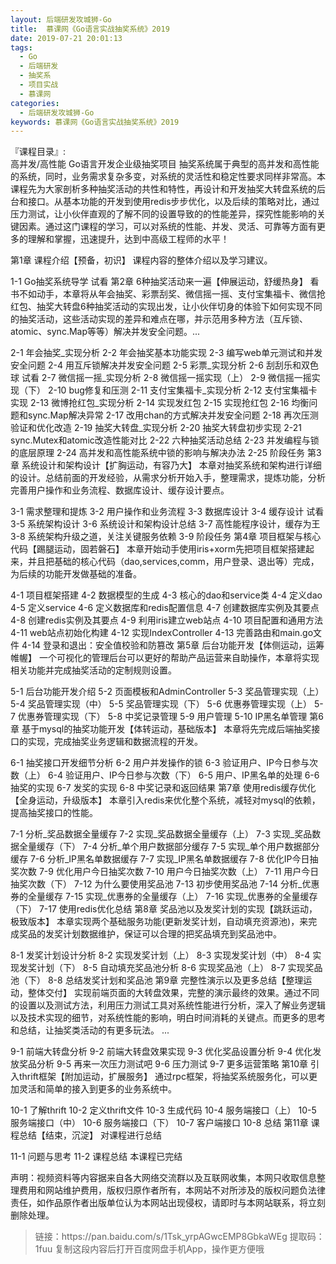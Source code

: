 ```yaml
---
layout: 后端研发攻城狮-Go
title:  慕课网《Go语言实战抽奖系统》2019
date: 2019-07-21 20:01:13
tags:
  - Go
  - 后端研发
  - 抽奖系
  - 项目实战
  - 慕课网
categories:
  - 后端研发攻城狮-Go
keywords: 慕课网《Go语言实战抽奖系统》2019
---
```

『课程目录』:  
高并发/高性能 Go语言开发企业级抽奖项目
抽奖系统属于典型的高并发和高性能的系统，同时，业务需求复杂多变，对系统的灵活性和稳定性要求同样非常高。本课程先为大家剖析多种抽奖活动的共性和特性，再设计和开发抽奖大转盘系统的后台和接口。从基本功能的开发到使用redis步步优化，以及后续的策略对比，通过压力测试，让小伙伴直观的了解不同的设置导致的的性能差异，探究性能影响的关键因素。通过这门课程的学习，可以对系统的性能、并发、灵活、可靠等方面有更多的理解和掌握，迅速提升，达到中高级工程师的水平！

<!-- more --> 
第1章 课程介绍【预备，初识】
课程内容的整体介绍以及学习建议。

 1-1 Go抽奖系统导学 试看
第2章 6种抽奖活动来一遍【伸展运动，舒缓热身】
看书不如动手，本章将从年会抽奖、彩票刮奖、微信摇一摇、支付宝集福卡、微信抢红包、抽奖大转盘6种抽奖活动的实现出发，让小伙伴切身的体验下如何实现不同的抽奖活动，这些活动实现的差异和难点在哪，并示范用多种方法（互斥锁、atomic、sync.Map等等）解决并发安全问题。...

 2-1 年会抽奖_实现分析
 2-2 年会抽奖基本功能实现
 2-3 编写web单元测试和并发安全问题
 2-4 用互斥锁解决并发安全问题
 2-5 彩票_实现分析
 2-6 刮刮乐和双色球 试看
 2-7 微信摇一摇_实现分析
 2-8 微信摇一摇实现（上）
 2-9 微信摇一摇实现（下）
 2-10 bug修复和压测
 2-11 支付宝集福卡_实现分析
 2-12 支付宝集福卡实现
 2-13 微博抢红包_实现分析
 2-14 实现发红包
 2-15 实现抢红包
 2-16 均衡问题和sync.Map解决异常
 2-17 改用chan的方式解决并发安全问题
 2-18 再次压测验证和优化改造
 2-19 抽奖大转盘_实现分析
 2-20 抽奖大转盘初步实现
 2-21 sync.Mutex和atomic改造性能对比
 2-22 六种抽奖活动总结
 2-23 并发编程与锁的底层原理
 2-24 高并发和高性能系统中锁的影响与解决办法
 2-25 阶段任务
第3章 系统设计和架构设计【扩胸运动，有容乃大】
本章对抽奖系统和架构进行详细的设计。总结前面的开发经验，从需求分析开始入手，整理需求，提炼功能，分析完善用户操作和业务流程、数据库设计、缓存设计要点。

 3-1 需求整理和提炼
 3-2 用户操作和业务流程
 3-3 数据库设计
 3-4 缓存设计 试看
 3-5 系统架构设计
 3-6 系统设计和架构设计总结
 3-7 高性能程序设计，缓存为王
 3-8 系统架构升级之道，关注关键服务依赖
 3-9 阶段任务
第4章 项目框架与核心代码【踢腿运动，固若磐石】
本章开始动手使用iris+xorm先把项目框架搭建起来，并且把基础的核心代码（dao,services,comm，用户登录、退出等）完成，为后续的功能开发做基础的准备。

 4-1 项目框架搭建
 4-2 数据模型的生成
 4-3 核心的dao和service类
 4-4 定义dao
 4-5 定义service
 4-6 定义数据库和redis配置信息
 4-7 创建数据库实例及其要点
 4-8 创建redis实例及其要点
 4-9 利用iris建立web站点
 4-10 项目配置和通用方法
 4-11 web站点初始化构建
 4-12 实现IndexController
 4-13 完善路由和main.go文件
 4-14 登录和退出：安全值校验和防篡改
第5章 后台功能开发【体侧运动，运筹帷幄】
一个可视化的管理后台可以更好的帮助产品运营来自助操作，本章将实现相关功能并完成抽奖活动的定制规则设置。

 5-1 后台功能开发介绍
 5-2 页面模板和AdminController
 5-3 奖品管理实现（上）
 5-4 奖品管理实现（中）
 5-5 奖品管理实现（下）
 5-6 优惠券管理实现（上）
 5-7 优惠券管理实现（下）
 5-8 中奖记录管理
 5-9 用户管理
 5-10 IP黑名单管理
第6章 基于mysql的抽奖功能开发【体转运动，基础版本】
本章将先完成后端抽奖接口的实现，完成抽奖业务逻辑和数据流程的开发。

 6-1 抽奖接口开发细节分析
 6-2 用户并发操作的锁
 6-3 验证用户、IP今日参与次数（上）
 6-4 验证用户、IP今日参与次数（下）
 6-5 用户、IP黑名单的处理
 6-6 抽奖的实现
 6-7 发奖的实现
 6-8 中奖记录和返回结果
第7章 使用redis缓存优化【全身运动，升级版本】
本章引入redis来优化整个系统，减轻对mysql的依赖，提高抽奖接口的性能。

 7-1 分析_奖品数据全量缓存
 7-2 实现_奖品数据全量缓存（上）
 7-3 实现_奖品数据全量缓存（下）
 7-4 分析_单个用户数据部分缓存
 7-5 实现_单个用户数据部分缓存
 7-6 分析_IP黑名单数据缓存
 7-7 实现_IP黑名单数据缓存
 7-8 优化IP今日抽奖次数
 7-9 优化用户今日抽奖次数
 7-10 用户今日抽奖次数（上）
 7-11 用户今日抽奖次数（下）
 7-12 为什么要使用奖品池
 7-13 初步使用奖品池
 7-14 分析_优惠券的全量缓存
 7-15 实现_优惠券的全量缓存（上）
 7-16 实现_优惠券的全量缓存（下）
 7-17 使用redis优化总结
第8章 奖品池以及发奖计划的实现【跳跃运动，极致版本】
本章实现两个基础服务功能(更新发奖计划，自动填充资源池)，来完成奖品的发奖计划数据维护，保证可以合理的把奖品填充到奖品池中。

 8-1 发奖计划设计分析
 8-2 实现发奖计划（上）
 8-3 实现发奖计划（中）
 8-4 实现发奖计划（下）
 8-5 自动填充奖品池分析
 8-6 实现奖品池（上）
 8-7 实现奖品池（下）
 8-8 总结发奖计划和奖品池
第9章 完整性演示以及更多总结【整理运动，整体交付】
实现前端页面的大转盘效果，完整的演示最终的效果。通过不同的设置以及测试方法，利用压力测试工具对系统性能进行分析，深入了解业务逻辑以及技术实现的细节，对系统性能的影响，明白时间消耗的关键点。而更多的思考和总结，让抽奖类活动的有更多玩法。 ...

 9-1 前端大转盘分析
 9-2 前端大转盘效果实现
 9-3 优化奖品设置分析
 9-4 优化发放奖品分析
 9-5 再来一次压力测试吧
 9-6 压力测试
 9-7 更多运营策略
第10章 引入thrift框架【附加运动，扩展服务】
通过rpc框架，将抽奖系统服务化，可以更加灵活和简单的接入到更多的业务系统中。

 10-1 了解thrift
 10-2 定义thrift文件
 10-3 生成代码
 10-4 服务端接口（上）
 10-5 服务端接口（中）
 10-6 服务端接口（下）
 10-7 客户端接口
 10-8 总结
第11章 课程总结【结束，沉淀】
对课程进行总结

 11-1 问题与思考
 11-2 课程总结
本课程已完结

<div class="post-copyright">
    <div class="post-copyright__author">
      <span class="post-copyright-meta">声明：视频资料等内容据来自各大网络交流群以及互联网收集，本网只收取信息整理费用和网站维护费用，版权归原作者所有，本网站不对所涉及的版权问题负法律责任，如作品原作者出版单位认为本网站出现侵权，请即时与本网站联系，将立刻删除处理。 </span>
    </div>
</div>

<blockquote class="blockquote-center">
链接：https://pan.baidu.com/s/1Tsk_yrpAGwcEMP8GbkaWEg 
提取码：1fuu 
复制这段内容后打开百度网盘手机App，操作更方便哦
</blockquote>

